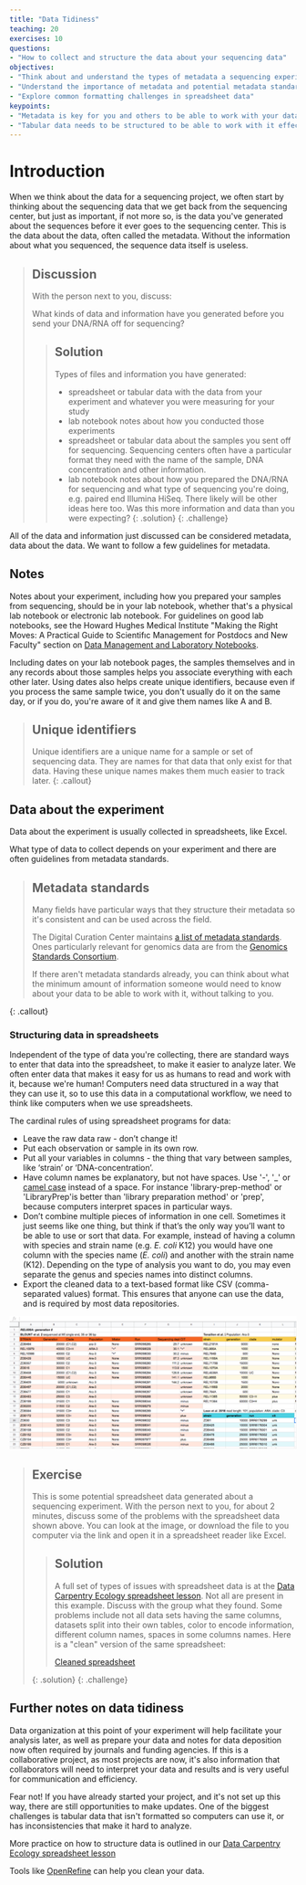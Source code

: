 ```yaml
---
title: "Data Tidiness"
teaching: 20
exercises: 10
questions:
- "How to collect and structure the data about your sequencing data"
objectives:
- "Think about and understand the types of metadata a sequencing experiment will generate."
- "Understand the importance of metadata and potential metadata standards"
- "Explore common formatting challenges in spreadsheet data"
keypoints:
- "Metadata is key for you and others to be able to work with your data"
- "Tabular data needs to be structured to be able to work with it effectively"
---
```


# Introduction

When we think about the data for a sequencing project, we often start by thinking about the sequencing data that we get back from the sequencing center, but just as important, if not more so, is the data you've generated about the sequences before it ever goes to the sequencing center. This is the data about the data, often called the metadata. Without the information about what you sequenced, the sequence data itself is useless.  

> ## Discussion
> With the person next to you, discuss:
>
> What kinds of data and information have you generated before you send your DNA/RNA off for sequencing?
>
> > ## Solution
> > Types of files and information you have generated:  
> > - spreadsheet or tabular data with the data from your experiment and whatever you were measuring for your study
> > - lab notebook notes about how you conducted those experiments
> > - spreadsheet or tabular data about the samples you sent off for sequencing. Sequencing centers often have a particular format they need with the name of the sample, DNA concentration and other information.
> > - lab notebook notes about how you prepared the DNA/RNA for sequencing and what type of sequencing you're doing, e.g. paired end Illumina HiSeq.
> > There likely will be other ideas here too.
> > Was this more information and data than you were expecting?
> {: .solution}
{: .challenge}

All of the data and information just discussed can be considered metadata, data about the data. We want to follow a few guidelines for metadata.

## Notes

Notes about your experiment, including how you prepared your samples from sequencing, should be in your lab notebook, whether that's a physical lab notebook or electronic lab notebook. For guidelines on good lab notebooks, see the Howard Hughes Medical Institute "Making the Right Moves: A Practical Guide to Scientifıc Management for Postdocs and New Faculty" section on
[Data Management and Laboratory Notebooks](http://www.hhmi.org/sites/default/files/Educational%20Materials/Lab%20Management/Making%20the%20Right%20Moves/moves2_ch8.pdf).


Including dates on your lab notebook pages, the samples themselves and in
any records about those samples helps you associate everything with each
other later. Using dates also helps create unique identifiers, because even
if you process the same sample twice, you don't usually do it on the same
day, or if you do, you're aware of it and give them names like A and B.

> ## Unique identifiers
> Unique identifiers are a unique name for a sample or set of sequencing data.
> They are names for that data that only exist for that data. Having these
> unique names makes them much easier to track later.
{: .callout}

## Data about the experiment

Data about the experiment is usually collected in spreadsheets, like Excel.

What type of data to collect depends on your experiment and there are often guidelines from metadata standards.

> ## Metadata standards
> Many fields have particular ways that they structure their metadata so it's
consistent and can be used across the field.
>
> The Digital Curation Center maintains [a list of metadata  standards](http://www.dcc.ac.uk/resources/metadata-standards/list). Ones particularly relevant for genomics data are from the [Genomics Standards Consortium](http://gensc.org/projects/).
>
> If there aren't metadata standards already, you can think about what the minimum amount of information someone would need to know about your data to be able to work with it, without talking to you.
>
{: .callout}

### Structuring data in spreadsheets

Independent of the type of data you're collecting, there are standard ways to enter that data into the spreadsheet, to make it easier to analyze later. We often enter data that makes it easy for us as humans to read and work with it, because we're human! Computers need data structured in a way that they can use it, so to use this data in a computational workflow, we need to think like computers when we use spreadsheets.

The cardinal rules of using spreadsheet programs for data:

- Leave the raw data raw - don’t change it!
- Put each observation or sample in its own row.
- Put all your variables in columns - the thing that vary between samples, like ‘strain’ or ‘DNA-concentration’.
- Have column names be explanatory, but not have spaces. Use '-', '_' or [camel case](https://en.wikipedia.org/wiki/Camel_case) instead of a space. For instance 'library-prep-method' or 'LibraryPrep'is better than 'library preparation method' or 'prep', because computers interpret spaces in particular ways.
- Don’t combine multiple pieces of information in one cell. Sometimes it just seems like one thing, but think if that’s the only way
you’ll want to be able to use or sort that data. For example, instead of having a column with species and strain name (e.g. *E. coli* 
K12) you would have one column with the species name (*E. coli*) and another with the strain name (K12). Depending on the type of 
analysis you want to do, you may even separate the genus and species names into distinct columns.
- Export the cleaned data to a text-based format like CSV (comma-separated values) format. This ensures that anyone can use the data, and is required by most data repositories.

![Messy spreadsheet](../fig/01_tidiness_datasheet_example_messy.png)

> ## Exercise
> This is some potential spreadsheet data generated about a sequencing experiment. With the person next to you, for about 2 minutes, discuss some of the problems with the spreadsheet data shown above. You can look at the image, or download the file to you computer via the link and open it in a spreadsheet reader like Excel. 
>
>
> > ## Solution
> > A full set of types of issues with spreadsheet data is at the [Data Carpentry Ecology spreadsheet lesson](http://www.datacarpentry.org/spreadsheet-ecology-lesson/02-common-mistakes/). Not all are present in this example. Discuss with the group what they found. Some problems include not all data sets having the same columns, datasets split into their own tables, color to encode information, different column names, spaces in some columns names. Here is a "clean" version of the same spreadsheet:
> >
> >[Cleaned spreadsheet](https://github.com/datacarpentry/organization-genomics/blob/gh-pages/files/SampleSheet_Example_clean.csv?raw=true)
> >
> {: .solution}
{: .challenge}

## Further notes on data tidiness

Data organization at this point of your experiment will help facilitate your analysis later, as well as prepare your data and notes for data deposition now often required by journals and funding agencies. If this is a collaborative project, as most projects are now, it's also information that collaborators will need to interpret your data and results and is very useful for communication and efficiency.

Fear not! If you have already started your project, and it's not set up this way, there are still opportunities to make updates. One of the biggest challenges is tabular data that isn't formatted so computers can use it, or has inconsistencies that make it hard to analyze.

More practice on how to structure data is outlined in our [Data Carpentry Ecology spreadsheet lesson](http://www.datacarpentry.org/spreadsheet-ecology-lesson/02-common-mistakes/)

Tools like [OpenRefine](http://www.datacarpentry.org/OpenRefine-ecology-lesson/) can help you clean your data.

